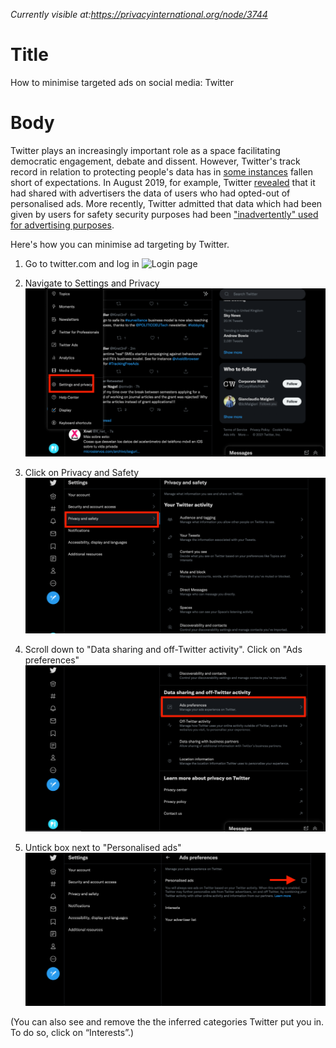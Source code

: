*Currently visible at:https://privacyinternational.org/node/3744*

# Title  #
How to minimise targeted ads on social media: Twitter

# Body #

Twitter plays an increasingly important role as a space facilitating democratic engagement, debate and dissent. However, Twitter's track record in relation to protecting people's data has in [some instances](/node/3251) fallen short of expectations. In August 2019, for example, Twitter [revealed](/node/3111) that it had shared with advertisers the data of users who had opted-out of personalised ads. More recently, Twitter admitted that data which had been given by users for safety security purposes had been ["inadvertently" used for advertising purposes](https://help.twitter.com/en/information-and-ads).

Here's how you can minimise ad targeting by Twitter. 

1. Go to twitter.com and log in
![Login page](../../images/Twitter/twitter-targeted-ads-1.png?raw=true)

2. Navigate to Settings and Privacy
![Settings and privacy page](../../images/Twitter/tw-targeted-ads-2.png?raw=true)

3. Click on Privacy and Safety
![Settings and privacy](../../images/Twitter/tw-targeted-ads-3.png?raw=true)

4. Scroll down to "Data sharing and off-Twitter activity". Click on "Ads preferences"
![Click on "Ads preferences"](../../images/Twitter/tw-targeted-ads-4.png?raw=true)

5. Untick box next to "Personalised ads"
![Disable personalised ads](../../images/Twitter/tw-targeted-ads-5.png?raw=true)

(You can also see and remove the the inferred categories Twitter put you in. To do so, click on “Interests”.)

